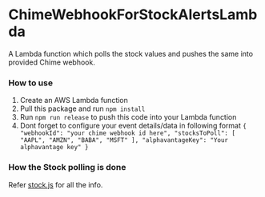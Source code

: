 # ChimeWebhookForStockAlertsLambda
A Lambda function which polls the stock values and pushes the same into provided Chime webhook.


### How to use
1. Create an AWS Lambda function
2. Pull this package and run `npm install`
3. Run `npm run release` to push this code into your Lambda function
4. Dont forget to configure your event details/data in following format
   `{
  "webhookId": "your chime webhook id here",
  "stocksToPoll": [
    "AAPL",
    "AMZN",
    "BABA",
    "MSFT"
  ],
  "alphavantageKey": "Your alphavantage key"
}`

### How the Stock polling is done
Refer [stock.js](https://www.npmjs.com/package/stocks.js) for all the info.